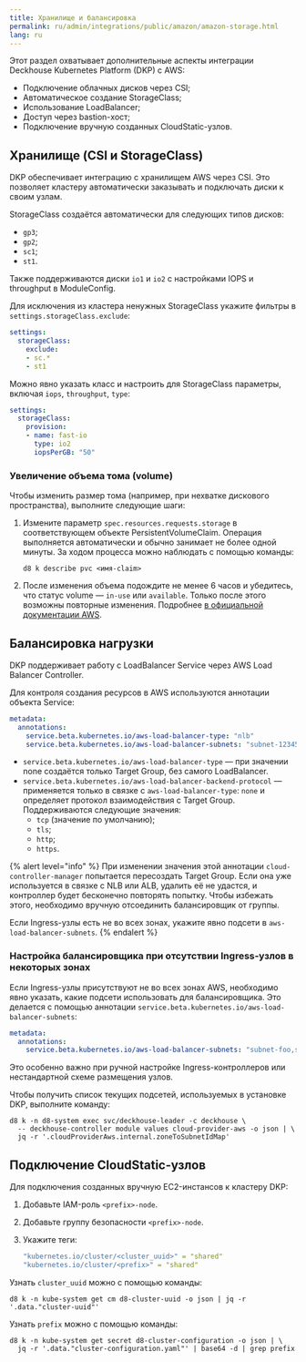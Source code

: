 ```yaml
---
title: Хранилище и балансировка
permalink: ru/admin/integrations/public/amazon/amazon-storage.html
lang: ru
---
```


Этот раздел охватывает дополнительные аспекты интеграции Deckhouse Kubernetes Platform (DKP) с AWS:

- Подключение облачных дисков через CSI;
- Автоматическое создание StorageClass;
- Использование LoadBalancer;
- Доступ через bastion-хост;
- Подключение вручную созданных CloudStatic-узлов.

## Хранилище (CSI и StorageClass)

DKP обеспечивает интеграцию с хранилищем AWS через CSI. Это позволяет кластеру автоматически заказывать и подключать диски к своим узлам.

StorageClass создаётся автоматически для следующих типов дисков:

- `gp3`;
- `gp2`;
- `sc1`;
- `st1`.

Также поддерживаются диски `io1` и `io2` с настройками IOPS и throughput в ModuleConfig.

Для исключения из кластера ненужных StorageClass укажите фильтры в `settings.storageClass.exclude`:

```yaml
settings:
  storageClass:
    exclude:
    - sc.*
    - st1
```

Можно явно указать класс и настроить для StorageClass параметры, включая `iops`, `throughput`, `type`:

```yaml
settings:
  storageClass:
    provision:
    - name: fast-io
      type: io2
      iopsPerGB: "50"
```

### Увеличение объема тома (volume)

Чтобы изменить размер тома (например, при нехватке дискового пространства), выполните следующие шаги:

1. Измените параметр `spec.resources.requests.storage` в соответствующем объекте PersistentVolumeClaim. Операция выполняется автоматически и обычно занимает не более одной минуты. За ходом процесса можно наблюдать с помощью команды:

   ```shell
   d8 k describe pvc <имя-claim>
   ```

1. После изменения объема подождите не менее 6 часов и убедитесь, что статус volume — `in-use` или `available`. Только после этого возможны повторные изменения. Подробнее [в официальной документации AWS](https://docs.aws.amazon.com/ebs/latest/userguide/modify-volume-requirements.html).

## Балансировка нагрузки

DKP поддерживает работу c LoadBalancer Service через AWS Load Balancer Controller.

Для контроля создания ресурсов в AWS используются аннотации объекта Service:

```yaml
metadata:
  annotations:
    service.beta.kubernetes.io/aws-load-balancer-type: "nlb"
    service.beta.kubernetes.io/aws-load-balancer-subnets: "subnet-12345,subnet-67890"
```

- `service.beta.kubernetes.io/aws-load-balancer-type` — при значении none создаётся только Target Group, без самого LoadBalancer.
- `service.beta.kubernetes.io/aws-load-balancer-backend-protocol` — применяется только в связке с `aws-load-balancer-type`: `none` и определяет протокол взаимодействия с Target Group. Поддерживаются следующие значения:
  - `tcp` (значение по умолчанию);
  - `tls`;
  - `http`;
  - `https`.

{% alert level="info" %}
При изменении значения этой аннотации `cloud-controller-manager` попытается пересоздать Target Group. Если она уже используется в связке с NLB или ALB, удалить её не удастся, и контроллер будет бесконечно повторять попытку. Чтобы избежать этого, необходимо вручную отсоединить балансировщик от группы.

Если Ingress-узлы есть не во всех зонах, укажите явно подсети в `aws-load-balancer-subnets`.
{% endalert %}

### Настройка балансировщика при отсутствии Ingress-узлов в некоторых зонах

Если Ingress-узлы присутствуют не во всех зонах AWS, необходимо явно указать, какие подсети использовать для балансировщика. Это делается с помощью аннотации `service.beta.kubernetes.io/aws-load-balancer-subnets`:

```yaml
metadata:
  annotations:
    service.beta.kubernetes.io/aws-load-balancer-subnets: "subnet-foo,subnet-bar"
```

Это особенно важно при ручной настройке Ingress-контроллеров или нестандартной схеме размещения узлов.

Чтобы получить список текущих подсетей, используемых в установке DKP, выполните команду:

```shell
d8 k -n d8-system exec svc/deckhouse-leader -c deckhouse \
  -- deckhouse-controller module values cloud-provider-aws -o json | \
  jq -r '.cloudProviderAws.internal.zoneToSubnetIdMap'
```

## Подключение CloudStatic-узлов

Для подключения созданных вручную EC2-инстансов к кластеру DKP:

1. Добавьте IAM-роль `<prefix>-node`.
1. Добавьте группу безопасности `<prefix>-node`.
1. Укажите теги:

   ```yaml
   "kubernetes.io/cluster/<cluster_uuid>" = "shared"
   "kubernetes.io/cluster/<prefix>" = "shared"
   ```

Узнать `cluster_uuid` можно с помощью команды:

```shell
d8 k -n kube-system get cm d8-cluster-uuid -o json | jq -r '.data."cluster-uuid"'
```

Узнать `prefix` можно с помощью команды:

```shell
d8 k -n kube-system get secret d8-cluster-configuration -o json | \
  jq -r '.data."cluster-configuration.yaml"' | base64 -d | grep prefix
```

